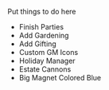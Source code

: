 Put things to do here

* Finish Parties
* Add Gardening
* Add Gifting
* Custom GM Icons
* Holiday Manager
* Estate Cannons
* Big Magnet Colored Blue
